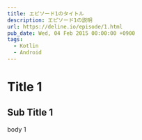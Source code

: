 ```yaml
---
title: エピソード1のタイトル
description: エピソード1の説明
url: https://deline.io/episode/1.html
pub_date: Wed, 04 Feb 2015 00:00:00 +0900
tags:
  - Kotlin
  - Android
---
```


# Title 1

## Sub Title 1

body 1

